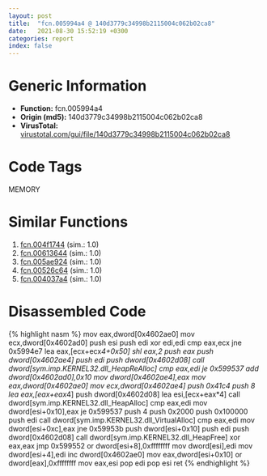 ```yaml
---
layout: post
title:  "fcn.005994a4 @ 140d3779c34998b2115004c062b02ca8"
date:   2021-08-30 15:52:19 +0300
categories: report
index: false
---
```


# Generic Information
- **Function:** fcn.005994a4
- **Origin (md5):** 140d3779c34998b2115004c062b02ca8
- **VirusTotal:** [virustotal.com/gui/file/140d3779c34998b2115004c062b02ca8][virustotal_ref]

# Code Tags
<span class="tag" id="MEMORY">MEMORY</span>


# Similar Functions

1. [fcn.004f1744][similar_1_ref] (sim.: 1.0)
2. [fcn.00613644][similar_2_ref] (sim.: 1.0)
3. [fcn.005ae924][similar_3_ref] (sim.: 1.0)
4. [fcn.00526c64][similar_4_ref] (sim.: 1.0)
5. [fcn.004037a4][similar_5_ref] (sim.: 1.0)


# Disassembled Code

{% highlight nasm %}
mov eax,dword[0x4602ae0]
mov ecx,dword[0x4602ad0]
push esi
push edi
xor edi,edi
cmp eax,ecx
jne 0x5994e7
lea eax,[ecx+ecx*4+0x50]
shl eax,2
push eax
push dword[0x4602ae4]
push edi
push dword[0x4602d08]
call dword[sym.imp.KERNEL32.dll_HeapReAlloc]
cmp eax,edi
je 0x599537
add dword[0x4602ad0],0x10
mov dword[0x4602ae4],eax
mov eax,dword[0x4602ae0]
mov ecx,dword[0x4602ae4]
push 0x41c4
push 8
lea eax,[eax+eax*4]
push dword[0x4602d08]
lea esi,[ecx+eax*4]
call dword[sym.imp.KERNEL32.dll_HeapAlloc]
cmp eax,edi
mov dword[esi+0x10],eax
je 0x599537
push 4
push 0x2000
push 0x100000
push edi
call dword[sym.imp.KERNEL32.dll_VirtualAlloc]
cmp eax,edi
mov dword[esi+0xc],eax
jne 0x59953b
push dword[esi+0x10]
push edi
push dword[0x4602d08]
call dword[sym.imp.KERNEL32.dll_HeapFree]
xor eax,eax
jmp 0x599552
or dword[esi+8],0xffffffff
mov dword[esi],edi
mov dword[esi+4],edi
inc dword[0x4602ae0]
mov eax,dword[esi+0x10]
or dword[eax],0xffffffff
mov eax,esi
pop edi
pop esi
ret
{% endhighlight %}


[similar_1_ref]: /report/fcn.004f1744@726f5d13ec98918aff408346434b56c3
[similar_2_ref]: /report/fcn.00613644@81df0a04de83815d19badce9ef548bb2
[similar_3_ref]: /report/fcn.005ae924@4e8d6f73c8261716f687f8d06429ef4d
[similar_4_ref]: /report/fcn.00526c64@899b53af173c4215df56bb7ae747cad7
[similar_5_ref]: /report/fcn.004037a4@48bb9a03c360009e9463dfd5be4e0ca0
[virustotal_ref]: https://www.virustotal.com/gui/file/140d3779c34998b2115004c062b02ca8